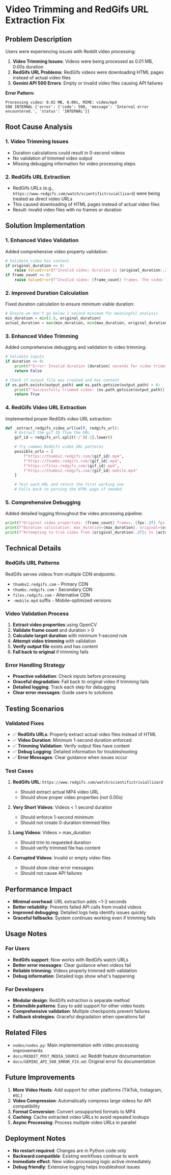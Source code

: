 # Video Trimming and RedGifs URL Extraction Fix

## Problem Description

Users were experiencing issues with Reddit video processing:

1. **Video Trimming Issues**: Videos were being processed as 0.01 MB, 0.00s duration
2. **RedGifs URL Problems**: RedGifs videos were downloading HTML pages instead of actual video files
3. **Gemini API 500 Errors**: Empty or invalid video files causing API failures

**Error Pattern:**

```
Processing video: 0.01 MB, 0.00s, MIME: video/mp4
500 INTERNAL {'error': {'code': 500, 'message': 'Internal error encountered.', 'status': 'INTERNAL'}}
```

## Root Cause Analysis

### 1. Video Trimming Issues

- Duration calculations could result in 0-second videos
- No validation of trimmed video output
- Missing debugging information for video processing steps

### 2. RedGifs URL Extraction

- RedGifs URLs (e.g., `https://www.redgifs.com/watch/scientifictriviallizard`) were being treated as direct video URLs
- This caused downloading of HTML pages instead of actual video files
- Result: invalid video files with no frames or duration

## Solution Implementation

### 1. Enhanced Video Validation

Added comprehensive video property validation:

```python
# Validate video has content
if original_duration <= 0:
    raise ValueError(f"Invalid video: duration is {original_duration:.2f} seconds. The video file may be corrupted or empty.")
if frame_count <= 0:
    raise ValueError(f"Invalid video: {frame_count} frames. The video file may be corrupted or empty.")
```

### 2. Improved Duration Calculation

Fixed duration calculation to ensure minimum viable duration:

```python
# Ensure we don't go below 1 second minimum for meaningful analysis
min_duration = min(1.0, original_duration)
actual_duration = max(min_duration, min(max_duration, original_duration))
```

### 3. Enhanced Video Trimming

Added comprehensive debugging and validation to video trimming:

```python
# Validate inputs
if duration <= 0:
    print(f"Error: Invalid duration {duration} seconds for video trimming")
    return False

# Check if output file was created and has content
if os.path.exists(output_path) and os.path.getsize(output_path) > 0:
    print(f"Successfully trimmed video: {os.path.getsize(output_path)} bytes")
    return True
```

### 4. RedGifs Video URL Extraction

Implemented proper RedGifs video URL extraction:

```python
def _extract_redgifs_video_url(self, redgifs_url):
    # Extract the gif ID from the URL
    gif_id = redgifs_url.split('/')[-1].lower()

    # Try common RedGifs video URL patterns
    possible_urls = [
        f"https://thumbs2.redgifs.com/{gif_id}.mp4",
        f"https://thumbs.redgifs.com/{gif_id}.mp4",
        f"https://files.redgifs.com/{gif_id}.mp4",
        f"https://thumbs2.redgifs.com/{gif_id}-mobile.mp4"
    ]

    # Test each URL and return the first working one
    # Falls back to parsing the HTML page if needed
```

### 5. Comprehensive Debugging

Added detailed logging throughout the video processing pipeline:

```python
print(f"Original video properties: {frame_count} frames, {fps:.2f} fps, {width}x{height}, {original_duration:.2f}s duration")
print(f"Duration calculation: max_duration={max_duration}, original={original_duration:.2f}s, actual={actual_duration:.2f}s")
print(f"Attempting to trim video from {original_duration:.2f}s to {actual_duration:.2f}s")
```

## Technical Details

### RedGifs URL Patterns

RedGifs serves videos from multiple CDN endpoints:

- `thumbs2.redgifs.com` - Primary CDN
- `thumbs.redgifs.com` - Secondary CDN
- `files.redgifs.com` - Alternative CDN
- `-mobile.mp4` suffix - Mobile-optimized versions

### Video Validation Process

1. **Extract video properties** using OpenCV
2. **Validate frame count** and duration > 0
3. **Calculate target duration** with minimum 1-second rule
4. **Attempt video trimming** with validation
5. **Verify output file** exists and has content
6. **Fall back to original** if trimming fails

### Error Handling Strategy

- **Proactive validation**: Check inputs before processing
- **Graceful degradation**: Fall back to original video if trimming fails
- **Detailed logging**: Track each step for debugging
- **Clear error messages**: Guide users to solutions

## Testing Scenarios

### Validated Fixes

- ✅ **RedGifs URLs**: Properly extract actual video files instead of HTML
- ✅ **Video Duration**: Minimum 1-second duration enforced
- ✅ **Trimming Validation**: Verify output files have content
- ✅ **Debug Logging**: Detailed information for troubleshooting
- ✅ **Error Messages**: Clear guidance when issues occur

### Test Cases

1. **RedGifs URL**: `https://www.redgifs.com/watch/scientifictriviallizard`
    - Should extract actual MP4 video URL
    - Should show proper video properties (not 0.00s)

2. **Very Short Videos**: Videos < 1 second duration
    - Should enforce 1-second minimum
    - Should not create 0-duration trimmed files

3. **Long Videos**: Videos > max_duration
    - Should trim to requested duration
    - Should verify trimmed file has content

4. **Corrupted Videos**: Invalid or empty video files
    - Should show clear error messages
    - Should not cause API failures

## Performance Impact

- **Minimal overhead**: URL extraction adds ~1-2 seconds
- **Better reliability**: Prevents failed API calls from invalid videos
- **Improved debugging**: Detailed logs help identify issues quickly
- **Graceful fallbacks**: System continues working even if trimming fails

## Usage Notes

### For Users

- **RedGifs support**: Now works with RedGifs watch URLs
- **Better error messages**: Clear guidance when videos fail
- **Reliable trimming**: Videos properly trimmed with validation
- **Debug information**: Detailed logs show what's happening

### For Developers

- **Modular design**: RedGifs extraction is separate method
- **Extensible patterns**: Easy to add support for other video hosts
- **Comprehensive validation**: Multiple checkpoints prevent failures
- **Fallback strategies**: Graceful degradation when operations fail

## Related Files

- `nodes/nodes.py`: Main implementation with video processing improvements
- `docs/REDDIT_POST_MEDIA_SOURCE.md`: Reddit feature documentation
- `docs/GEMINI_API_500_ERROR_FIX.md`: Original error fix documentation

## Future Improvements

1. **More Video Hosts**: Add support for other platforms (TikTok, Instagram, etc.)
2. **Video Compression**: Automatically compress large videos for API compatibility
3. **Format Conversion**: Convert unsupported formats to MP4
4. **Caching**: Cache extracted video URLs to avoid repeated lookups
5. **Async Processing**: Process multiple video URLs in parallel

## Deployment Notes

- **No restart required**: Changes are in Python code only
- **Backward compatible**: Existing workflows continue to work
- **Immediate effect**: New video processing logic active immediately
- **Debug friendly**: Extensive logging helps troubleshoot issues
